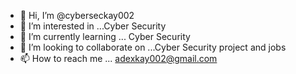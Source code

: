 - 👋 Hi, I’m @cyberseckay002
- 👀 I’m interested in ...Cyber Security
- 🌱 I’m currently learning ... Cyber Security
- 💞️ I’m looking to collaborate on ...Cyber Security project and jobs
- 📫 How to reach me ... adexkay002@gmail.com

<!---
cyberseckay002/cyberseckay002 is a ✨ special ✨ repository because its `README.md` (this file) appears on your GitHub profile.
You can click the Preview link to take a look at your changes.
--->
